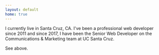 ```yaml
---
layout: default
home: true
---
```


I currently live in Santa Cruz, CA. I've been a professional web developer since 2011 and since 2017, I have been the Senior Web Developer on the Communications & Marketing team at UC Santa Cruz. 

See above.
